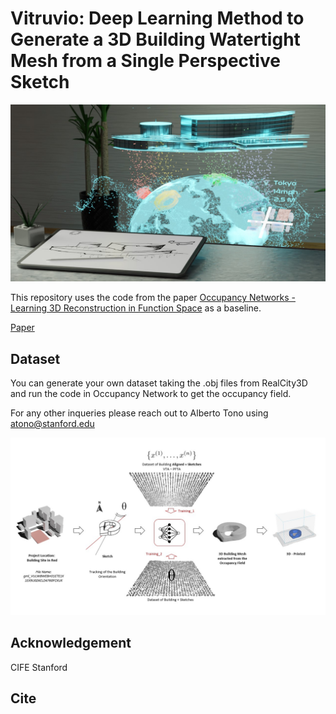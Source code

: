# Vitruvio: Deep Learning Method to Generate a 3D Building Watertight Mesh from a Single Perspective Sketch
<p align="center">
<img src="imgs/Slide6.jpg" width="700"/>
</p>


This repository uses the code from the paper
[Occupancy Networks - Learning 3D Reconstruction in Function Space](https://avg.is.tuebingen.mpg.de/publications/occupancy-networks) as a baseline. 

[Paper]()

## Dataset

You can generate your own dataset taking the .obj files from RealCity3D and run the code in Occupancy Network to get the occupancy field. 

For any other inqueries please reach out to Alberto Tono using atono@stanford.edu

<p align="center">
<img src="imgs/Slide11.jpg" width="700"/>
</p>

## Acknowledgement 

CIFE Stanford 

## Cite 
